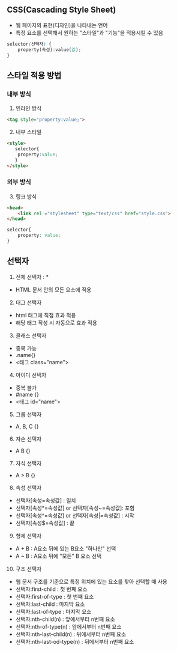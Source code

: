 ## CSS(Cascading Style Sheet)
- 웹 페이지의 표현(디자인)을 나타내는 언어
- 특정 요소를 선택해서 원하는 "스타일"과 "기능"을 적용시킬 수 있음

```css
selector(선택자) {
    property(속성):value(값);
}
```

## 스타일 적용 방법

### 내부 방식

1. 인라인 방식
```html
<tag style="property:value;">
```

2. 내부 스타일
```html
<style>
   selector{
    property:value;
   }
</style>
```
### 외부 방식
3. 링크 방식
```html
<head>
    <link rel ="stylesheet" type="text/css" href="style.css">
</head>
```
```css
selector{
    property: value;
}
```

## 선택자
1. 전체 선택자 : * 
- HTML 문서 안의 모든 요소에 적용

2. 태그 선택자
- html 태그에 직접 효과 적용
- 해당 태그 작성 시 자동으로 효과 적용

3. 클래스 선택자
- 중복 가능
- .name{}
- <태그 class="name">

4. 아이디 선택자
- 중복 불가
- #name {}
- <태그 id="name">

5. 그룹 선택자
- A, B, C {}

6. 자손 선택자
- A B {}

7. 자식 선택자
- A > B {} 

8. 속성 선택자
- 선택자[속성=속성값] : 일치
- 선택자[속성*=속성값] or 선택자[속성~=속성값]: 포함
- 선택자[속성^=속성값] or 선택자[속성|=속성값] : 시작
- 선택자[속성$=속성값] : 끝

9. 형제 선택자
- A + B : A요소 뒤에 있는 B요소 "하나만" 선택
- A ~ B : A요소 뒤에 "모든" B 요소 선택

10. 구조 선택자
- 웹 문서 구조를 기준으로 특정 위치에 있는 요소를 찾아 선택할 때 사용
- 선택자:first-child : 첫 번째 요소
- 선택자:first-of-type : 첫 번째 요소
- 선택자:last-child  : 마지막 요소
- 선택자:last-of-type : 마지막 요소
- 선택자:nth-child(n) : 앞에서부터 n번째 요소
- 선택자:nth-of-type(n) : 앞에서부터 n번째 요소
- 선택자:nth-last-child(n) : 뒤에서부터 n번째 요소
- 선택자:nth-last-od-type(n) : 뒤에서부터 n번째 요소